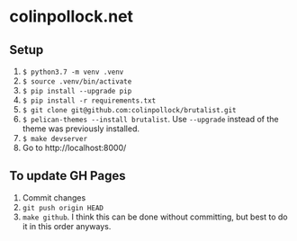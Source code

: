 colinpollock.net
================

## Setup ##
1. `$ python3.7 -m venv .venv`
2. `$ source .venv/bin/activate`
3. `$ pip install --upgrade pip`
4. `$ pip install -r requirements.txt`
5. `$ git clone git@github.com:colinpollock/brutalist.git`
6. `$ pelican-themes --install brutalist`. Use `--upgrade` instead of the theme was previously installed.
7. `$ make devserver`
8. Go to http://localhost:8000/

## To update GH Pages ##
1. Commit changes
2. `git push origin HEAD`
3. `make github`. I think this can be done without committing, but best to do it in this order anyways.
